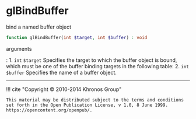 # glBindBuffer
bind a named buffer object

```php
function glBindBuffer(int $target, int $buffer) : void
```

arguments

:    1. `int` `$target` Specifies the target to which the buffer object is bound,
    which must be one of the buffer binding targets in the following table:
    2. `int` `$buffer` Specifies the name of a buffer object.

---
     

!!! cite "Copyright © 2010-2014 Khronos Group"

    This material may be distributed subject to the terms and conditions set forth in the Open Publication License, v 1.0, 8 June 1999. https://opencontent.org/openpub/.